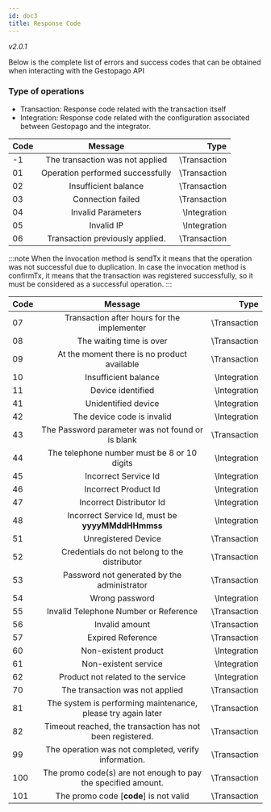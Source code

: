 ```yaml
---
id: doc3
title: Response Code 
---
```

_v2.0.1_

Below is the complete list of errors and success codes that can be obtained when interacting with the Gestopago API

### Type of operations
- Transaction: Response code related with the transaction itself
- Integration: Response code related with the configuration associated between Gestopago and the integrator.

| Code          |      Message                           |   Type       |
| ------------- | :-----------:                          | -----:       |
| -1 |The transaction was not applied                    |\Transaction  |
| 01 |Operation performed successfully                   |\Transaction  |
| 02 |Insufficient balance                               |\Transaction  |
| 03 |Connection failed                                  |\Transaction  |
| 04 |Invalid Parameters                                 |\Integration  |
| 05 |Invalid IP                                         |\Integration  |
| 06 |Transaction previously applied.                    |\Transaction  |

:::note
When the invocation method is sendTx it means that the operation was not successful due to duplication. In case the invocation method is confirmTx, it means that the transaction was registered successfully, so it must be considered as a successful operation.
:::

| Code          |      Message                          |   Type       |
| ------------- | :-----------:                         | -----:       |
| 07 |Transaction after hours for the implementer       |\Transaction  |
| 08 |  The waiting time is over                        |\Transaction  |
| 09 |   At the moment there is no product available    |\Transaction  |
| 10 |  Insufficient balance                            |\Integration  |
| 11 |    Device identified                             |\Integration  |
| 41 |     Unidentified device                          |\Integration  |
| 42 |The device code is invalid                        |\Integration  |
| 43 |The Password parameter was not found or is blank  |\Transaction  |
| 44 |The telephone number must be 8 or 10 digits       |\Integration  |
| 45 |Incorrect Service Id                              |\Integration  |
| 46 |Incorrect Product Id                              |\Integration  |
| 47 |Incorrect Distributor Id                          |\Integration  |
| 48 |Incorrect Service Id, must be **yyyyMMddHHmmss**  |\Integration  |
| 51 |Unregistered Device                               |\Transaction  |
| 52 |Credentials do not belong to the distributor      |\Transaction  |
| 53 |Password not generated by the administrator       |\Transaction  |
| 54 |Wrong password                                    |\Integration  |
| 55 |Invalid Telephone Number or Reference             |\Transaction  |
| 56 |Invalid amount                                    |\Transaction  | 
| 57 |Expired Reference                                 |\Transaction  |
| 60 |Non-existent product                              |\Integration  |
| 61 |Non-existent service                              |\Integration  |
| 62 |Product not related to the service                |\Integration  |
| 70 |The transaction was not applied                   |\Transaction  |
| 81 |The system is performing maintenance, please try again later|\Transaction  |
| 82 |Timeout reached, the transaction has not been registered.|\Transaction  |
| 99 |The operation was not completed, verify information. |\Transaction  |
|100 |The promo code(s) are not enough to pay the specified amount.|\Transaction  |
|101 |The promo code [**code**] is not valid             |\Transaction  |

 